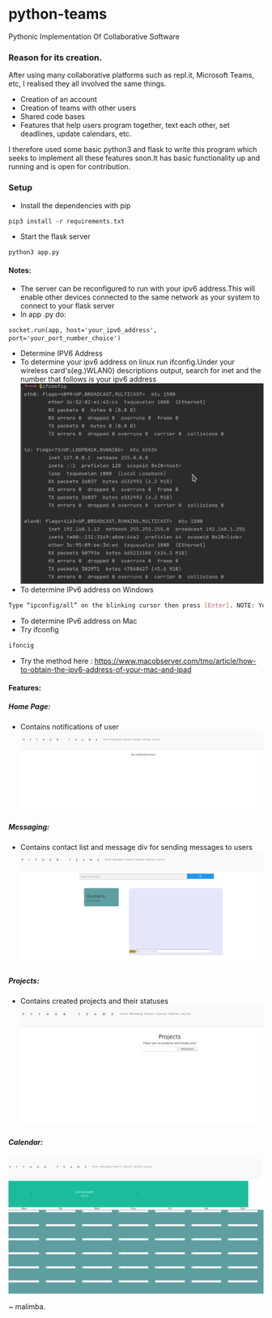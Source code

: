 # python-teams
Pythonic Implementation Of Collaborative Software

### Reason for its creation.
After using many collaborative platforms such as repl.it, Microsoft Teams, etc, I realised they all involved the same things.
 - Creation of an account
 - Creation of teams with other users
 - Shared code bases
 - Features that help users program together, text each other, set deadlines, update calendars, etc.
 
 I therefore used some basic python3 and flask to write this program which seeks to implement all these features soon.It has basic functionality up and running and is open for contribution.
 
 ### Setup
  - Install the dependencies with pip
  ```python3
 pip3 install -r requirements.txt
 ```
 - Start the flask server
 ```bash
 python3 app.py
 ```
 
 #### Notes:
  - The server can be reconfigured to run with your ipv6 address.This will enable other devices connected to the same network as your system to connect to your flask server
  - In app .py do:
  ```python3
  socket.run(app, host='your_ipv6_address', port='your_port_number_choice')
  ```
  - Determine IPV6 Address
  - To determine your ipv6 address on linux run ifconfig.Under your wireless card's(eg.)WLAN0) descriptions output, search for inet and the number that follows is your ipv6 address
![Image of ifconfig](https://github.com/druzgeorge/python-teams/blob/main/screenshots/ifconfig_screenshot.png) 
- To determine IPv6 address on Windows
```bash
Type “ipconfig/all” on the blinking cursor then press [Enter]. NOTE: You will find the IPv6 Address network details under the Ethernet adapter Local Area Connection section.
```
- To determine IPv6 address on Mac
- Try ifconfig
```bash
ifoncig
```
- Try the method here : https://www.macobserver.com/tmo/article/how-to-obtain-the-ipv6-address-of-your-mac-and-ipad
#### Features:
##### Home Page:
- Contains notifications of user
![Image of notifications](https://github.com/druzgeorge/python-teams/blob/main/screenshots/home.png)
##### Messaging:
- Contains contact list and message div for sending messages to users
![Image of messaging](https://github.com/druzgeorge/python-teams/blob/main/screenshots/messaging.png)
##### Projects:
- Contains created projects and their statuses
![Image of projects](https://github.com/druzgeorge/python-teams/blob/main/screenshots/projects.png)
##### Calendar:
![Image of calendar](https://github.com/druzgeorge/python-teams/blob/main/screenshots/calendar.png)


 ~ malimba.
